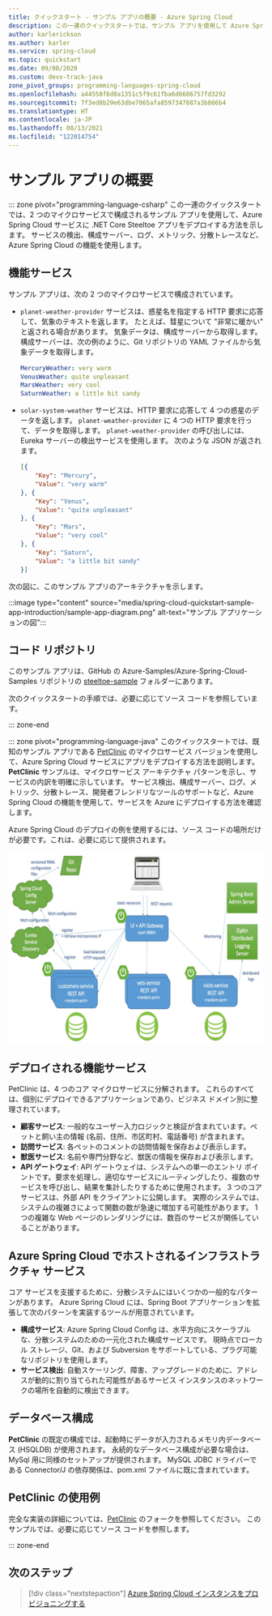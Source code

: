 ```yaml
---
title: クイックスタート - サンプル アプリの概要 - Azure Spring Cloud
description: この一連のクイックスタートでは、サンプル アプリを使用して Azure Spring Cloud にデプロイする方法について説明します。
author: karlerickson
ms.author: karler
ms.service: spring-cloud
ms.topic: quickstart
ms.date: 09/08/2020
ms.custom: devx-track-java
zone_pivot_groups: programming-languages-spring-cloud
ms.openlocfilehash: a44558f6d0a1351c5f9c61fba6d6686757fd3292
ms.sourcegitcommit: 7f3ed8b29e63dbe7065afa8597347887a3b866b4
ms.translationtype: HT
ms.contentlocale: ja-JP
ms.lasthandoff: 08/13/2021
ms.locfileid: "122014754"
---
```

# <a name="introduction-to-the-sample-app"></a>サンプル アプリの概要

::: zone pivot="programming-language-csharp"
この一連のクイックスタートでは、2 つのマイクロサービスで構成されるサンプル アプリを使用して、Azure Spring Cloud サービスに .NET Core Steeltoe アプリをデプロイする方法を示します。 サービスの検出、構成サーバー、ログ、メトリック、分散トレースなど、Azure Spring Cloud の機能を使用します。

## <a name="functional-services"></a>機能サービス

サンプル アプリは、次の 2 つのマイクロサービスで構成されています。

* `planet-weather-provider` サービスは、惑星名を指定する HTTP 要求に応答して、気象のテキストを返します。 たとえば、彗星について "非常に暖かい" と返される場合があります。 気象データは、構成サーバーから取得します。 構成サーバーは、次の例のように、Git リポジトリの YAML ファイルから気象データを取得します。

   ```yaml
   MercuryWeather: very warm
   VenusWeather: quite unpleasant
   MarsWeather: very cool
   SaturnWeather: a little bit sandy
   ```

* `solar-system-weather` サービスは、HTTP 要求に応答して 4 つの惑星のデータを返します。 `planet-weather-provider` に 4 つの HTTP 要求を行って、データを取得します。 `planet-weather-provider` の呼び出しには、Eureka サーバーの検出サービスを使用します。 次のような JSON が返されます。

   ```json
   [{
       "Key": "Mercury",
       "Value": "very warm"
   }, {
       "Key": "Venus",
       "Value": "quite unpleasant"
   }, {
       "Key": "Mars",
       "Value": "very cool"
   }, {
       "Key": "Saturn",
       "Value": "a little bit sandy"
   }]
   ```

次の図に、このサンプル アプリのアーキテクチャを示します。

:::image type="content" source="media/spring-cloud-quickstart-sample-app-introduction/sample-app-diagram.png" alt-text="サンプル アプリケーションの図":::

## <a name="code-repository"></a>コード リポジトリ

このサンプル アプリは、GitHub の Azure-Samples/Azure-Spring-Cloud-Samples リポジトリの [steeltoe-sample](https://github.com/Azure-Samples/Azure-Spring-Cloud-Samples/tree/master/steeltoe-sample) フォルダーにあります。

次のクイックスタートの手順では、必要に応じてソース コードを参照しています。

::: zone-end

::: zone pivot="programming-language-java"
このクイックスタートでは、既知のサンプル アプリである [PetClinic](https://github.com/spring-petclinic/spring-petclinic-microservices) のマイクロサービス バージョンを使用して、Azure Spring Cloud サービスにアプリをデプロイする方法を説明します。 **PetClinic** サンプルは、マイクロサービス アーキテクチャ パターンを示し、サービスの内訳を明確に示しています。 サービス検出、構成サーバー、ログ、メトリック、分散トレース、開発者フレンドリなツールのサポートなど、Azure Spring Cloud の機能を使用して、サービスを Azure にデプロイする方法を確認します。

Azure Spring Cloud のデプロイの例を使用するには、ソース コードの場所だけが必要です。これは、必要に応じて提供されます。

![PetClinic のアーキテクチャ](media/build-and-deploy/microservices-architecture-diagram.jpg)

## <a name="functional-services-to-be-deployed"></a>デプロイされる機能サービス

PetClinic は、4 つのコア マイクロサービスに分解されます。 これらのすべては、個別にデプロイできるアプリケーションであり、ビジネス ドメイン別に整理されています。

* **顧客サービス**: 一般的なユーザー入力ロジックと検証が含まれています。ペットと飼い主の情報 (名前、住所、市区町村、電話番号) が含まれます。
* **訪問サービス**: 各ペットのコメントの訪問情報を保存および表示します。
* **獣医サービス**: 名前や専門分野など、獣医の情報を保存および表示します。
* **API ゲートウェイ**: API ゲートウェイは、システムへの単一のエントリ ポイントです。要求を処理し、適切なサービスにルーティングしたり、複数のサービスを呼び出し、結果を集計したりするために使用されます。  3 つのコア サービスは、外部 API をクライアントに公開します。 実際のシステムでは、システムの複雑さによって関数の数が急速に増加する可能性があります。 1 つの複雑な Web ページのレンダリングには、数百のサービスが関係していることがあります。

## <a name="infrastructure-services-hosted-by-azure-spring-cloud"></a>Azure Spring Cloud でホストされるインフラストラクチャ サービス

コア サービスを支援するために、分散システムにはいくつかの一般的なパターンがあります。 Azure Spring Cloud には、Spring Boot アプリケーションを拡張して次のパターンを実装するツールが用意されています。

* **構成サービス**: Azure Spring Cloud Config は、水平方向にスケーラブルな、分散システムのための一元化された構成サービスです。 現時点でローカル ストレージ、Git、および Subversion をサポートしている、プラグ可能なリポジトリを使用します。
* **サービス検出**: 自動スケーリング、障害、アップグレードのために、アドレスが動的に割り当てられた可能性があるサービス インスタンスのネットワークの場所を自動的に検出できます。

## <a name="database-configuration"></a>データベース構成

**PetClinic** の既定の構成では、起動時にデータが入力されるメモリ内データベース (HSQLDB) が使用されます。 永続的なデータベース構成が必要な場合は、MySql 用に同様のセットアップが提供されます。 MySQL JDBC ドライバーである Connector/J の依存関係は、pom.xml ファイルに既に含まれています。

## <a name="sample-usage-of-petclinic"></a>PetClinic の使用例

完全な実装の詳細については、[PetClinic](https://github.com/Azure-Samples/spring-petclinic-microservices) のフォークを参照してください。 このサンプルでは、必要に応じてソース コードを参照します。

::: zone-end

## <a name="next-steps"></a>次のステップ

> [!div class="nextstepaction"]
> [Azure Spring Cloud インスタンスをプロビジョニングする](./quickstart-provision-service-instance.md)
